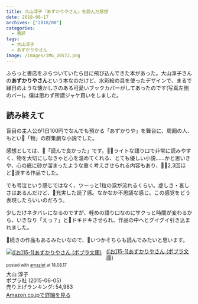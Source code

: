 ```yaml
---
title: 大山淳子『あずかりやさん』を読んだ感想
date: 2018-08-17
archives: ["2018/08"]
categories:
  - 書評
tags:
  - 大山淳子
  - あずかりやさん
image: /images/IMG_20572.png
---
```

ふらっと書店をぶらついていたら目に飛び込んできた本があった。大山淳子さんの**あずかりやさん**という本なのだけど、水彩絵の具を使ったデザインで、まるで縁日のような懐かしさのある可愛いブックカバーがしてあったのです(写真左側のバー)。僕は思わず所謂ジャケ買いをしました。

<!--more-->

## 読み終えて

盲目の主人公が1日100円でなんでも預かる「あずかりや」を舞台に、周囲の人、もとい「物」の群集劇な小説でした。

感想としては、「読んで良かった」です。ライトな語り口で非常に読みやすく、物を大切にしなきゃと心を温めてくれる、とても優しい小説……かと思いきや、心の底に砂が溜まったような重く考えさせられる内容もあり、2,3回ほど涙する作品でした。

でも号泣という感じではなく、ツーっと1粒の涙が流れるくらい。虚しさ・哀しさはあるんだけど、充実した読了感。なかなか不思議な感じ。この感覚をどう表現したらいいのだろう。

少しだけネタバレになるのですが、軽めの語り口なのにサクっと時間が変わるから、いきなり「えっ？」とドキドキさせられ、作品の中へとグイグイ引き込まれました。

続きの作品もあるみたいなので、いつかそちらも読んでみたいと思います。

<div class="amazlet-box" style="margin-bottom:0px;"><div class="amazlet-image" style="float:left;margin:0px 12px 1px 0px;"><a href="http://www.amazon.co.jp/exec/obidos/ASIN/4591145271/t4traw-22/ref=nosim/" name="amazletlink" target="_blank"><img src="https://images-fe.ssl-images-amazon.com/images/I/61F1qY4%2BqiL._SL160_.jpg" alt="([お]15-1)あずかりやさん (ポプラ文庫)" style="border: none;" /></a></div><div class="amazlet-info" style="line-height:120%; margin-bottom: 10px"><div class="amazlet-name" style="margin-bottom:10px;line-height:120%"><a href="http://www.amazon.co.jp/exec/obidos/ASIN/4591145271/t4traw-22/ref=nosim/" name="amazletlink" target="_blank">([お]15-1)あずかりやさん (ポプラ文庫)</a><div class="amazlet-powered-date" style="font-size:80%;margin-top:5px;line-height:120%">posted with <a href="http://www.amazlet.com/" title="amazlet" target="_blank">amazlet</a> at 18.08.17</div></div><div class="amazlet-detail">大山 淳子 <br />ポプラ社 (2015-06-05)<br />売り上げランキング: 54,983<br /></div><div class="amazlet-sub-info" style="float: left;"><div class="amazlet-link" style="margin-top: 5px"><a href="http://www.amazon.co.jp/exec/obidos/ASIN/4591145271/t4traw-22/ref=nosim/" name="amazletlink" target="_blank">Amazon.co.jpで詳細を見る</a></div></div></div><div class="amazlet-footer" style="clear: left"></div></div>



